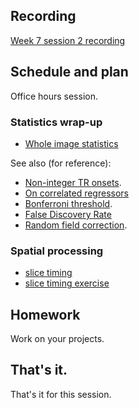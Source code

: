 ## Recording

[Week 7 session 2 recording](https://us06web.zoom.us/rec/share/i5Ol4jPQqfKMXKLfYU4QXPAZaeV3ZH6Qip7lF3RBUqAOP-5uUTzFj6CVc-bTacM.NtJQhR__teZcoQhY)

## Schedule and plan

Office hours session.

### Statistics wrap-up

* [Whole image
  statistics](https://textbook.nipraxis.org/whole_image_statistics.html)

See also (for reference):

* [Non-integer TR onsets](https://textbook.nipraxis.org/non_tr_onsets).
* [On correlated
  regressors](https://matthew-brett.github.io/teaching/correlated_regressors.html)
* [Bonferroni threshold](https://textbook.nipraxis.org/bonferroni_correction).
* [False Discovery Rate](https://matthew-brett.github.io/teaching/fdr.html)
* [Random field
  correction](https://matthew-brett.github.io/teaching/random_fields.html).

### Spatial processing

* [slice timing](https://textbook.nipraxis.org/slice_timing)
* [slice timing
  exercise](https://hub.nipraxis.org/hub/user-redirect/git-pull?repo=https%3A//github.com/nipraxis/slice_timing&subPath=slice_timing.ipynb)

## Homework

Work on your projects.

## That's it.

That's it for this session.
